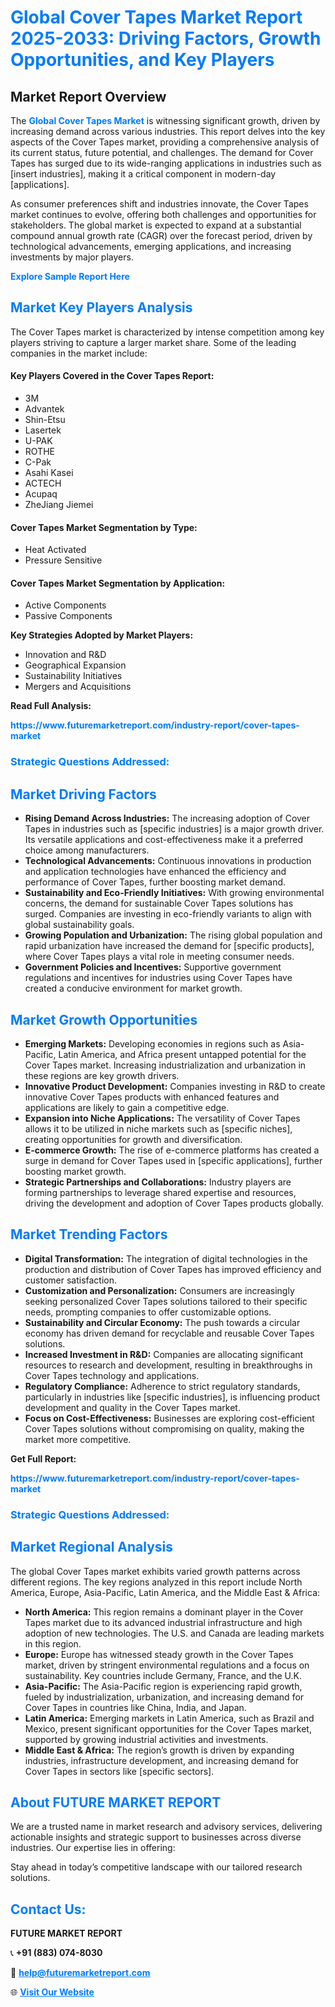 <h1 style="color: #007BFF;">Global Cover Tapes Market Report 2025-2033: Driving Factors, Growth Opportunities, and Key Players</h1>

<section id="overview">
<h2>Market Report Overview</h2>
<p>The <a href="https://www.futuremarketreport.com/industry-report/cover-tapes-market" style="color: #007BFF; text-decoration: none;"><strong>Global Cover Tapes Market</strong></a> is witnessing significant growth, driven by increasing demand across various industries. This report delves into the key aspects of the Cover Tapes market, providing a comprehensive analysis of its current status, future potential, and challenges. The demand for Cover Tapes has surged due to its wide-ranging applications in industries such as [insert industries], making it a critical component in modern-day [applications].</p>
<p>As consumer preferences shift and industries innovate, the Cover Tapes market continues to evolve, offering both challenges and opportunities for stakeholders. The global market is expected to expand at a substantial compound annual growth rate (CAGR) over the forecast period, driven by technological advancements, emerging applications, and increasing investments by major players.</p>
</section>

<section id="overview">
<p><a href="https://www.futuremarketreport.com/request-sample/reportId=26093" style="color: #007BFF; text-decoration: none;"><strong>Explore Sample Report Here</strong></a></p>
</section>

<section id="key-players">
<h2 style="color: #007BFF;">Market Key Players Analysis</h2>
<p>The Cover Tapes market is characterized by intense competition among key players striving to capture a larger market share. Some of the leading companies in the market include:</p>
<h4>Key Players Covered in the Cover Tapes Report:</h4>
<ul><li>3M</li><li>Advantek</li><li>Shin-Etsu</li><li>Lasertek</li><li>U-PAK</li><li>ROTHE</li><li>C-Pak</li><li>Asahi Kasei</li><li>ACTECH</li><li>Acupaq</li><li>ZheJiang Jiemei</li></ul>
<h4>Cover Tapes Market Segmentation by Type:</h4>
<ul><li>Heat Activated</li><li>Pressure Sensitive</li></ul>

<h4>Cover Tapes Market Segmentation by Application:</h4>
<ul><li>Active Components</li><li>Passive Components</li></ul>
<p><strong>Key Strategies Adopted by Market Players:</strong></p>
<ul>
<li>Innovation and R&D</li>
<li>Geographical Expansion</li>
<li>Sustainability Initiatives</li>
<li>Mergers and Acquisitions</li>
</ul>
</section>

<section>
<p><strong>Read Full Analysis: </strong></p><a href="https://www.futuremarketreport.com/industry-report/cover-tapes-market" style="color: #007BFF; text-decoration: none;"><strong>https://www.futuremarketreport.com/industry-report/cover-tapes-market</strong></a>
<h3 style="color: #007BFF;">Strategic Questions Addressed:</h3>
</section>

<section id="driving-factors">
<h2 style="color: #007BFF;">Market Driving Factors</h2>
<ul>
<li><strong>Rising Demand Across Industries:</strong> The increasing adoption of Cover Tapes in industries such as [specific industries] is a major growth driver. Its versatile applications and cost-effectiveness make it a preferred choice among manufacturers.</li>
<li><strong>Technological Advancements:</strong> Continuous innovations in production and application technologies have enhanced the efficiency and performance of Cover Tapes, further boosting market demand.</li>
<li><strong>Sustainability and Eco-Friendly Initiatives:</strong> With growing environmental concerns, the demand for sustainable Cover Tapes solutions has surged. Companies are investing in eco-friendly variants to align with global sustainability goals.</li>
<li><strong>Growing Population and Urbanization:</strong> The rising global population and rapid urbanization have increased the demand for [specific products], where Cover Tapes plays a vital role in meeting consumer needs.</li>
<li><strong>Government Policies and Incentives:</strong> Supportive government regulations and incentives for industries using Cover Tapes have created a conducive environment for market growth.</li>
</ul>
</section>

<section id="growth-opportunities">
<h2 style="color: #007BFF;">Market Growth Opportunities</h2>
<ul>
<li><strong>Emerging Markets:</strong> Developing economies in regions such as Asia-Pacific, Latin America, and Africa present untapped potential for the Cover Tapes market. Increasing industrialization and urbanization in these regions are key growth drivers.</li>
<li><strong>Innovative Product Development:</strong> Companies investing in R&D to create innovative Cover Tapes products with enhanced features and applications are likely to gain a competitive edge.</li>
<li><strong>Expansion into Niche Applications:</strong> The versatility of Cover Tapes allows it to be utilized in niche markets such as [specific niches], creating opportunities for growth and diversification.</li>
<li><strong>E-commerce Growth:</strong> The rise of e-commerce platforms has created a surge in demand for Cover Tapes used in [specific applications], further boosting market growth.</li>
<li><strong>Strategic Partnerships and Collaborations:</strong> Industry players are forming partnerships to leverage shared expertise and resources, driving the development and adoption of Cover Tapes products globally.</li>
</ul>
</section>

<section id="trending-factors">
<h2 style="color: #007BFF;">Market Trending Factors</h2>
<ul>
<li><strong>Digital Transformation:</strong> The integration of digital technologies in the production and distribution of Cover Tapes has improved efficiency and customer satisfaction.</li>
<li><strong>Customization and Personalization:</strong> Consumers are increasingly seeking personalized Cover Tapes solutions tailored to their specific needs, prompting companies to offer customizable options.</li>
<li><strong>Sustainability and Circular Economy:</strong> The push towards a circular economy has driven demand for recyclable and reusable Cover Tapes solutions.</li>
<li><strong>Increased Investment in R&D:</strong> Companies are allocating significant resources to research and development, resulting in breakthroughs in Cover Tapes technology and applications.</li>
<li><strong>Regulatory Compliance:</strong> Adherence to strict regulatory standards, particularly in industries like [specific industries], is influencing product development and quality in the Cover Tapes market.</li>
<li><strong>Focus on Cost-Effectiveness:</strong> Businesses are exploring cost-efficient Cover Tapes solutions without compromising on quality, making the market more competitive.</li>
</ul>
</section>

<section>
<p><strong>Get Full Report: </strong></p><a href="https://www.futuremarketreport.com/industry-report/cover-tapes-market" style="color: #007BFF; text-decoration: none;"><strong>https://www.futuremarketreport.com/industry-report/cover-tapes-market</strong></a>
<h3 style="color: #007BFF;">Strategic Questions Addressed:</h3>
</section>


<section id="regional-analysis">
<h2 style="color: #007BFF;">Market Regional Analysis</h2>
<p>The global Cover Tapes market exhibits varied growth patterns across different regions. The key regions analyzed in this report include North America, Europe, Asia-Pacific, Latin America, and the Middle East & Africa:</p>
<ul>
<li><strong>North America:</strong> This region remains a dominant player in the Cover Tapes market due to its advanced industrial infrastructure and high adoption of new technologies. The U.S. and Canada are leading markets in this region.</li>
<li><strong>Europe:</strong> Europe has witnessed steady growth in the Cover Tapes market, driven by stringent environmental regulations and a focus on sustainability. Key countries include Germany, France, and the U.K.</li>
<li><strong>Asia-Pacific:</strong> The Asia-Pacific region is experiencing rapid growth, fueled by industrialization, urbanization, and increasing demand for Cover Tapes in countries like China, India, and Japan.</li>
<li><strong>Latin America:</strong> Emerging markets in Latin America, such as Brazil and Mexico, present significant opportunities for the Cover Tapes market, supported by growing industrial activities and investments.</li>
<li><strong>Middle East & Africa:</strong> The region’s growth is driven by expanding industries, infrastructure development, and increasing demand for Cover Tapes in sectors like [specific sectors].</li>
</ul>
</section>

<footer>
<h2 style="color: #007BFF;">About FUTURE MARKET REPORT</h2>
<p>We are a trusted name in market research and advisory services, delivering actionable insights and strategic support to businesses across diverse industries. Our expertise lies in offering:</p>

<p>Stay ahead in today’s competitive landscape with our tailored research solutions.</p>

<h2 style="color: #007BFF;">Contact Us:</h2>
<p><strong>FUTURE MARKET REPORT</strong></p>
<p>📞 <strong>+91 (883) 074-8030</strong></p>
<p>📧 <strong><a href="mailto:help@futuremarketreport.com" style="color: #007BFF;">help@futuremarketreport.com</a></strong></p>
<p>🌐 <strong><a href="https://www.futuremarketreport.com/" style="color: #007BFF;">Visit Our Website</a></strong></p>
</footer>